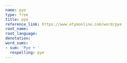 ```yaml
---
name: pye
type: free
title: pye
reference_link: https://www.etymonline.com/word/pye
root_name: 
root_language: 
denotation: 
word_sums:
- sum: 'Pye + '
  respelling: pye
---
```

